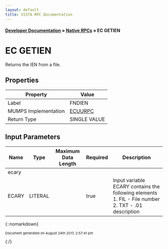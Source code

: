 ```yaml
---
layout: default
title: VISTA RPC Documentation
---
```


#### [Developer Documentation](../index) &#187; [Native RPCs](TableOfContents) &#187; EC GETIEN<br/>
# EC GETIEN

Returns the IEN from a file.

## Properties

Property | Value
--- | ---
Label | FNDIEN
MUMPS Implementation | [ECUURPC](http://code.osehra.org/dox/Routine_ECUURPC_source.html)
Return Type | SINGLE VALUE


## Input Parameters

Name | Type | Maximum Data Length | Required | Description
--- | --- | --- | --- | ---
ecary |  |  |  | 
ECARY | LITERAL |  | true | Input variable ECARY contains the following elements     1.  FIL  - File number     2.  TXT  - .01 description



{::nomarkdown} <br/><p style="font-size: 11px">Document generated on August 24th 2017, 2:57:41 pm</p>{:/}